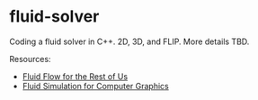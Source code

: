 # fluid-solver
Coding a fluid solver in C++. 2D, 3D, and FLIP. More details TBD. 

Resources: 

- [Fluid Flow for the Rest of Us](https://cg.informatik.uni-freiburg.de/intern/seminar/gridFluids_fluid_flow_for_the_rest_of_us.pdf)
- [Fluid Simulation for Computer Graphics](https://github.com/mordak42/fluid-simulation/blob/master/doc/Fluid%20Simulation%20for%20Computer%20Graphics%2C%20Second%20Edition.pdf)
